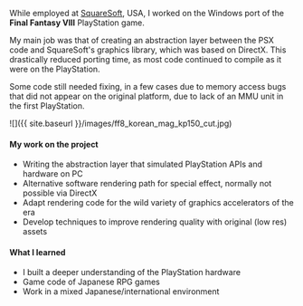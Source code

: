 While employed at [SquareSoft](https://en.wikipedia.org/wiki/Square_(video_game_company)), USA,
I worked on the Windows port of the **Final Fantasy VIII** PlayStation game.

My main job was that of creating an abstraction layer between the PSX code and SquareSoft's graphics library, which was based on DirectX.
This drastically reduced porting time, as most code continued to compile as it were on the PlayStation.

Some code still needed fixing, in a few cases due to memory access bugs that did not appear on the original platform, due to lack of an MMU unit in the first PlayStation.

![]({{ site.baseurl }}/images/ff8_korean_mag_kp150_cut.jpg)

#### My work on the project

- Writing the abstraction layer that simulated PlayStation APIs and hardware on PC
- Alternative software rendering path for special effect, normally not possible via DirectX
- Adapt rendering code for the wild variety of graphics accelerators of the era
- Develop techniques to improve rendering quality with original (low res) assets

#### What I learned

- I built a deeper understanding of the PlayStation hardware
- Game code of Japanese RPG games
- Work in a mixed Japanese/international environment
